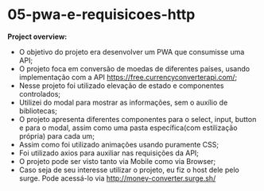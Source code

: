 # 05-pwa-e-requisicoes-http

**Project overview:**

* O objetivo do projeto era desenvolver um PWA que consumisse uma API;
* O projeto foca em conversão de moedas de diferentes países, usando implementação com a API https://free.currencyconverterapi.com/;
* Nesse projeto foi utilizado elevação de estado e componentes controlados;
* Utilizei do modal para mostrar as informações, sem o auxílio de bibliotecas;
* O projeto apresenta diferentes componentes para o select, input, button e para o modal, assim como uma pasta específica(com estilização própria) para cada um;
* Assim como foi utilizado animações usando puramente CSS;
* Foi utilizado axios para auxiliar nas requisições da API;
* O projeto pode ser visto tanto via Mobile como via Browser;
* Caso seja de seu interesse utilizar o projeto, eu fiz o host dele pelo surge. Pode acessá-lo via http://money-converter.surge.sh/
